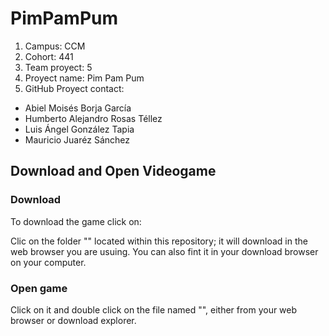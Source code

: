 # PimPamPum
1. Campus: CCM
2. Cohort: 441
3. Team proyect: 5
4. Proyect name: Pim Pam Pum
5. GitHub Proyect contact: 

* Abiel Moisés Borja García
* Humberto Alejandro Rosas Téllez
* Luis Ángel González Tapia
* Mauricio Juaréz Sánchez



## Download and Open Videogame

### Download

To download the game click on:

Clic on the folder "" located within this repository; it will download in the web browser you are usuing. You can also fint it in your download browser on your computer.

### Open game

Click on it and double click on the file named "", either from your web browser or download explorer.


